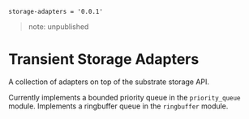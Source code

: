 `storage-adapters = '0.0.1'`
> note: unpublished

# Transient Storage Adapters

A collection of adapters on top of the substrate storage API.

Currently implements a bounded priority queue in the `priority_queue` module.
Implements a ringbuffer queue in the `ringbuffer` module.
